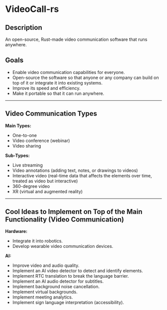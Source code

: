 # VideoCall-rs

## Description

An open-source, Rust-made video communication software that runs anywhere.

## Goals

* Enable video communication capabilities for everyone.
* Open-source the software so that anyone or any company can build on top of it or integrate it into existing systems.
* Improve its speed and efficiency.
* Make it portable so that it can run anywhere.

---

## Video Communication Types

**Main Types:**

* One-to-one
* Video conference (webinar)
* Video sharing

**Sub-Types:**

* Live streaming
* Video annotations (adding text, notes, or drawings to videos)
* Interactive video (real-time data that affects the elements over time, treated as video but interactive)
* 360-degree video
* XR (virtual and augmented reality)

---

## Cool Ideas to Implement on Top of the Main Functionality (Video Communication)

**Hardware:**

* Integrate it into robotics.
* Develop wearable video communication devices.

**AI:**

* Improve video and audio quality.
* Implement an AI video detector to detect and identify elements.
* Implement RTC translation to break the language barrier.
* Implement an AI audio detector for subtitles.
* Implement background noise cancellation.
* Implement virtual backgrounds.
* Implement meeting analytics.
* Implement sign language interpretation (accessibility).
